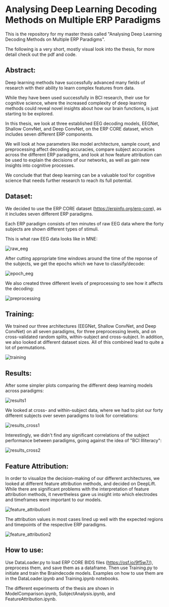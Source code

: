 # Analysing Deep Learning Decoding Methods on Multiple ERP Paradigms

This is the repository for my master thesis called "Analysing Deep Learning Decoding Methods on Multiple ERP Paradigms".

The following is a very short, mostly visual look into the thesis, for more detail check out the pdf and code.

## Abstract:

Deep learning methods have successfully advanced many fields of research with their
ability to learn complex features from data. 

While they have been used successfully in
BCI research, their use for cognitive science, where the increased complexity of deep
learning methods could reveal novel insights about how our brain functions, is just
starting to be explored. 

In this thesis, we look at three established EEG decoding models,
EEGNet, Shallow ConvNet, and Deep ConvNet, on the ERP CORE dataset, which includes
seven different ERP components. 

We will look at how parameters like model architecture,
sample count, and preprocessing affect decoding accuracies, compare subject accuracies
across the different ERP paradigms, and look at how feature attribution can be used
to explain the decisions of our networks, as well as gain new insights into cognitive
processes. 

We conclude that that deep learning can be a valuable tool for cognitive
science that needs further research to reach its full potential.

## Dataset:

We decided to use the ERP CORE dataset (https://erpinfo.org/erp-core), as it includes seven different ERP paradigms.

Each ERP paradigm consists of ten minutes of raw EEG data where the forty subjects are shown different types of stimuli.

This is what raw EEG data looks like in MNE:

![raw_eeg](https://user-images.githubusercontent.com/28629116/170886227-24b51ffb-2873-4189-a66d-4ca34b42afe6.png)

After cutting appropriate time windows around the time of the reponse of the subjects, we get the epochs which we have to classify/decode:

![epoch_eeg](https://user-images.githubusercontent.com/28629116/170886309-80387b8e-2308-4e9e-ba01-b7b8333eaae3.png)

We also created three different levels of preprocessing to see how it affects the decoding:

![preprocessing](https://user-images.githubusercontent.com/28629116/170886754-1811ce79-128e-4569-985d-0fee4675357e.png)


## Training:

We trained our three architectures (EEGNet, Shallow ConvNet, and Deep ConvNet) on all seven paradigms, for three preprocessing levels, and on cross-validated random splits, within-subject and cross-subject. In addition, we also looked at different dataset sizes. All of this combined lead to quite a lot of permutations.

![training](https://user-images.githubusercontent.com/28629116/170886552-a94ab4b4-a5ca-43c0-8329-fa2797c80c95.png)

## Results:

After some simpler plots comparing the different deep learning models across paradigms:

![results1](https://user-images.githubusercontent.com/28629116/170887031-de43cdf0-b8bd-4d1e-9803-f5bcdfec2080.png)

We looked at cross- and within-subject data, where we had to plot our forty different subjects over seven paradigms to look for correlations:

![results_cross1](https://user-images.githubusercontent.com/28629116/170887851-a9fab8be-e2eb-47a3-afb8-889c67184dd8.png)

Interestingly, we didn't find any significant correlations of the subject performance between paradigms, going against the idea of "BCI Illiteracy":

![results_cross2](https://user-images.githubusercontent.com/28629116/170887918-fe8fcb1a-4735-4300-b7ad-c18c8f253966.png)

## Feature Attribution:

In order to visualize the decision-making of our different architectures, we looked at different feature attribution methods, and decided on DeepLift.
While there are significant problems with the interpretation of feature attribution methods, it nevertheless gave us insight into which electrodes and timeframes were important to our models.

![feature_attribution1](https://user-images.githubusercontent.com/28629116/170888182-544cd8d7-b549-4aee-8e78-bfdc7e7d5495.png)

The attribution values in most cases lined up well with the expected regions and timepoints of the respective ERP paradigms.

![feature_attribution2](https://user-images.githubusercontent.com/28629116/170888261-636d8022-ed1f-484e-8b69-b24601cea237.png)

## How to use:

Use DataLoader.py to load ERP CORE BIDS files (https://osf.io/9f5w7/), preprocess them, and save them as a dataframe.
Then use Training.py to initiate and train the Braindecode models. Examples on how to use them are in the DataLoader.ipynb and Training.ipynb notebooks.

The different experiments of the thesis are shown in ModelComparison.ipynb, SubjectAnalysis.ipynb, and FeatureAttribution.ipynb.
